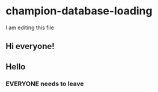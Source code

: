 # champion-database-loading

I am editing this file
## Hi everyone!
## Hello

### EVERYONE needs to leave